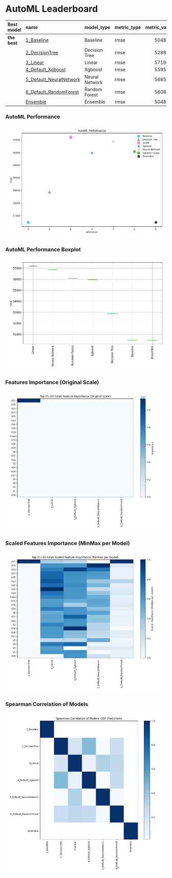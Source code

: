 # AutoML Leaderboard

| Best model   | name                                                         | model_type     | metric_type   |   metric_value |   train_time |
|:-------------|:-------------------------------------------------------------|:---------------|:--------------|---------------:|-------------:|
| **the best** | [1_Baseline](1_Baseline/README.md)                           | Baseline       | rmse          |        50483.6 |         0.9  |
|              | [2_DecisionTree](2_DecisionTree/README.md)                   | Decision Tree  | rmse          |        52882.4 |        13.28 |
|              | [3_Linear](3_Linear/README.md)                               | Linear         | rmse          |        57196.1 |         4.22 |
|              | [4_Default_Xgboost](4_Default_Xgboost/README.md)             | Xgboost        | rmse          |        55959.8 |         5.53 |
|              | [5_Default_NeuralNetwork](5_Default_NeuralNetwork/README.md) | Neural Network | rmse          |        56854.4 |         1.8  |
|              | [6_Default_RandomForest](6_Default_RandomForest/README.md)   | Random Forest  | rmse          |        56083.7 |        12.79 |
|              | [Ensemble](Ensemble/README.md)                               | Ensemble       | rmse          |        50483.6 |         0.4  |

### AutoML Performance
![AutoML Performance](ldb_performance.png)

### AutoML Performance Boxplot
![AutoML Performance Boxplot](ldb_performance_boxplot.png)

### Features Importance (Original Scale)
![features importance across models](features_heatmap.png)



### Scaled Features Importance (MinMax per Model)
![scaled features importance across models](features_heatmap_scaled.png)



### Spearman Correlation of Models
![models spearman correlation](correlation_heatmap.png)

